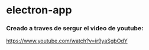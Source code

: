 # electron-app

### Creado a traves de sergur el video de youtube:
https://www.youtube.com/watch?v=ir9yaSgbOdY

